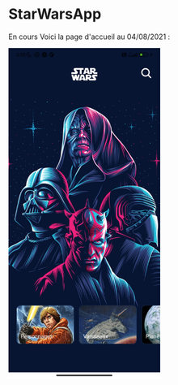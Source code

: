 # StarWarsApp
En cours 
Voici la page d'accueil au 04/08/2021 : 

<img src="https://github.com/Mehdi-17/StarWarsApp/blob/b31b5f50e80fb52831fabbb1153c8229897728bf/assets/avancement/homepage.jpg" alt="plot" width="300"/>
